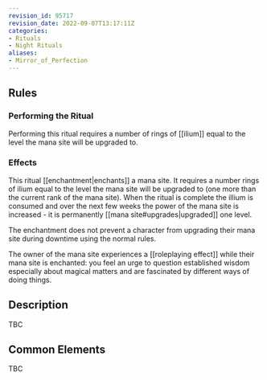 ```yaml
---
revision_id: 95717
revision_date: 2022-09-07T13:17:11Z
categories:
- Rituals
- Night Rituals
aliases:
- Mirror_of_Perfection
---
```




## Rules


### Performing the Ritual
  

Performing this ritual requires a number of rings of [[ilium]] equal to the level the mana site will be upgraded to.



### Effects
This ritual [[enchantment|enchants]] a mana site. It requires a number rings of ilium equal to the level the mana site will be upgraded to (one more than the current rank of the mana site). When the ritual is complete the illium is consumed and over the next few weeks the power of the mana site is increased - it is permanently [[mana site#upgrades|upgraded]] one level. 

The enchantment does not prevent a character from upgrading their mana site during downtime using the normal rules.

The owner of the mana site experiences a [[roleplaying effect]] while their mana site is enchanted: you feel an urge to question established wisdom especially about magical matters and are fascinated by different ways of doing things.


## Description
TBC
## Common Elements
TBC
